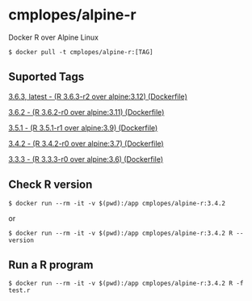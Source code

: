 # cmplopes/alpine-r
Docker R over Alpine Linux

```
$ docker pull -t cmplopes/alpine-r:[TAG]
```

## Suported Tags

[3.6.3, latest - (R 3.6.3-r2 over alpine:3.12) (Dockerfile)](https://github.com/cmplopes/alpine-r/blob/master/3.6.3/Dockerfile)

[3.6.2 - (R 3.6.2-r0 over alpine:3.11) (Dockerfile)](https://github.com/cmplopes/alpine-r/blob/master/3.6.2/Dockerfile)

[3.5.1 - (R 3.5.1-r1 over alpine:3.9) (Dockerfile)](https://github.com/cmplopes/alpine-r/blob/master/3.5.1/Dockerfile)

[3.4.2 - (R 3.4.2-r0 over alpine:3.7) (Dockerfile)](https://github.com/cmplopes/alpine-r/blob/master/3.4.2/Dockerfile)

[3.3.3 - (R 3.3.3-r0 over alpine:3.6) (Dockerfile)](https://github.com/cmplopes/alpine-r/blob/master/3.3.3/Dockerfile)


## Check R version
```
$ docker run --rm -it -v $(pwd):/app cmplopes/alpine-r:3.4.2
```
or
```
$ docker run --rm -it -v $(pwd):/app cmplopes/alpine-r:3.4.2 R --version
```
 
## Run a R program
```
$ docker run --rm -it -v $(pwd):/app cmplopes/alpine-r:3.4.2 R -f test.r
```
